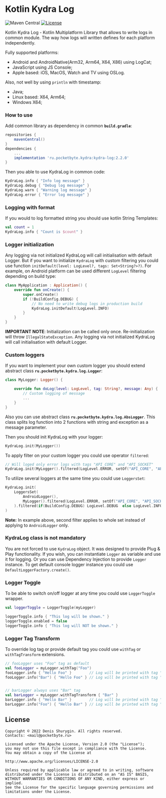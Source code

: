 # Kotlin Kydra Log
![Maven Central](https://img.shields.io/maven-central/v/ru.pocketbyte.kydra/kydra-log) [![License](https://img.shields.io/badge/License-Apache/2.0-blue.svg)](LICENSE)

Kotlin Kydra Log - Kotlin Multiplatform Library that allows to write logs in common module.
The way how logs will written defines for each platform independently.

Fully supported platforms:
- Android and AndroidNative(Arm32, Arm64, X64, X86) using LogCat;
- JavaScript using JS Console;
- Apple based: iOS, MacOS, Watch and TV using OSLog.

Also, not well by using `println` with timestamp:
- Java;
- Linux based: X64, Arm64;
- Windows X64;

### How to use

Add common library as dependency in common **`build.gradle`**:
```gradle
repositories {
    mavenCentral()
}
dependencies {
    ...
    implementation 'ru.pocketbyte.kydra:kydra-log:2.2.0'
}
```

Then you able to use KydraLog in common code:
```Kotlin
KydraLog.info { "Info log message" }
KydraLog.debug { "Debug log message" }
KydraLog.warn { "Warning log message" }
KydraLog.error { "Error log message" }
```

### Logging with format

If you would to log formatted string you should use kotlin String Templates:
```Kotlin
val count = 1
KydraLog.info { "Count is $count" }
```

### Logger initialization

Any logging via not initialized KydraLog will call initialisation with default Logger. But if you
want to initialize `KydraLog` with custom filtering you could use function 
`initDefault(level: LogLevel?, tags: Set<String?>?)`. For example, on Android platform can be used
different `LogLevel` filtering depending on build type:
```Kotlin
class MyApplication : Application() {
    override fun onCreate() {
        super.onCreate()
        if (!BuildConfig.DEBUG) {
            // No need to write debug logs in production build
            KydraLog.initDefault(LogLevel.INFO)
        }
    }
}
```
**IMPORTANT NOTE**: Initialization can be called only once. Re-initialization will throw
`IllegalStateException`. Any logging via not initialized KydraLog will call initialisation with
default Logger.

### Custom loggers

If you want to implement your own custom logger you should extend abstract class **`ru.pocketbyte.kydra.log.Logger`**:

```Kotlin
class MyLogger: Logger() {

    override fun doLog(level: LogLevel, tag: String?, message: Any) {
        // Custom logging of message
        ...
    }
}
```
Also you can use abstract class **`ru.pocketbyte.kydra.log.AbsLogger`**.
This class splits log function into 2 functions with string and exception as a message parameter.

Then you should init KydraLog with your logger:

```Kotlin
KydraLog.init(MyLogger())
```
To apply filter on your custom logger you could use operator `filtered`:
```Kotlin
// Will loged only error logs with tags "API_CORE" and "API_SOCKET"
KydraLog.init(MyLogger().filtered(LogLevel.ERROR, setOf("API_CORE", "API_SOCKET")))
```

To utilize several loggers at the same time you could use `LoggersSet`:
```Kotlin
KydraLog.init(
    LoggersSet(
        AndroidLogger(),
        MyLogger().filtered(LogLevel.ERROR, setOf("API_CORE", "API_SOCKET"))
    ).filtered(if(BuildConfig.DEBUG) LogLevel.DEBUG  else LogLevel.INFO)
)
```
**Note:** In example above, second filter applies to whole set instead of applying to
`AndroidLogger` only.

### KydraLog class is not mandatory

You are not forced to use `KydraLog` object. It was designed to provide Plug & Play functionality.
If you wish, you can instantiate `Logger` as variable and use it for logging. Or you can use 
Dependency Injection to provide `Logger` instance. To get default console logger instance you could
use `DefaultLoggerFactory.create()`.

### Logger Toggle

To be able to switch on/off logger at any time you could use `LoggerToggle` wrapper.

```Kotlin
val loggerToggle = LoggerToggle(myLogger)

loggerToggle.info { "This log will be shown." }
loggerToggle.enabled = false
loggerToggle.info { "This log will NOT be shown." }
```

### Logger Tag Transform

To override log tag or provide default tag you could use `withTag` or `withTagTransform` extensions.

```Kotlin
// fooLogger uses "Foo" tag as default
val fooLogger = myLogger.withTag("Foo")
fooLogger.info { "Hello Foo" }        // Log will be printed with tag "Foo"
fooLogger.info("Bar") { "Hello Foo" } // Log will be printed with tag "Bar"


// barLogger always uses "Bar" tag
val barLogger = myLogger.withTagTransform { "Bar" }
barLogger.info { "Hello Bar" }        // Log will be printed with tag "Bar"
barLogger.info("Foo") { "Hello Bar" } // Log will be printed with tag "Bar"
```

## License

```
Copyright © 2022 Denis Shurygin. All rights reserved.
Contacts: <mail@pocketbyte.ru>

Licensed under the Apache License, Version 2.0 (the "License");
you may not use this file except in compliance with the License.
You may obtain a copy of the License at

http://www.apache.org/licenses/LICENSE-2.0

Unless required by applicable law or agreed to in writing, software
distributed under the License is distributed on an "AS IS" BASIS,
WITHOUT WARRANTIES OR CONDITIONS OF ANY KIND, either express or implied.
See the License for the specific language governing permissions and
limitations under the License.
```
